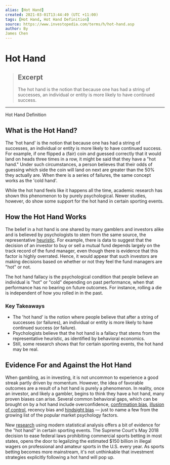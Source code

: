 ```yaml
---
alias: [Hot Hand]
created: 2021-03-01T13:44:49 (UTC +11:00)
tags: [Hot Hand, Hot Hand Definition]
source: https://www.investopedia.com/terms/h/hot-hand.asp
author: By
James Chen
---
```


# Hot Hand

> ## Excerpt
> The hot hand is the notion that because one has had a string of successes, an individual or entity is more likely to have continued success.

---

Hot Hand Definition
## What is the Hot Hand?

The 'hot hand' is the notion that because one has had a string of successes, an individual or entity is more likely to have continued success. For example, if one flipped a (fair) coin and guessed correctly that it would land on heads three times in a row, it might be said that they have a "hot hand." Under such circumstances, a person believes that their odds of guessing which side the coin will land on next are greater than the 50% they actually are. When there is a series of failures, the same concept works as the 'cold hand'.

While the hot hand feels like it happens all the time, academic research has shown this phenomenon to by purely psychological. Newer studies, however, do show some support for the hot hand in certain sporting events.

## How the Hot Hand Works

The belief in a hot hand is one shared by many gamblers and investors alike and is believed by psychologists to stem from the same source, the representative [heuristic](https://www.investopedia.com/terms/h/heuristics.asp). For example, there is data to suggest that the decision of an investor to buy or sell a mutual fund depends largely on the track record of the fund manager, even though there is evidence that this factor is highly overrated. Hence, it would appear that such investors are making decisions based on whether or not they feel the fund managers are "hot" or not.

The hot hand fallacy is the psychological condition that people believe an individual is "hot" or "cold" depending on past performance, when that performance has no bearing on future outcomes. For instance, rolling a die is independent of how you rolled in in the past.

### Key Takeaways

-   The 'hot hand' is the notion where people believe that after a string of successes (or failures), an individual or entity is more likely to have continued success (or failure).
-   Psychologists believe that the hot hand is a fallacy that stems from the representative heuristic, as identified by behavioral economics.
-   Still, some research shows that for certain sporting events, the hot hand may be real.

## Evidence For and Against the Hot Hand

When gambling, as in investing, it is not uncommon to experience a good streak partly driven by momentum. However, the idea of favorable outcomes are a result of a hot hand is purely a phenomenon. In reality, once an investor, and likely a gambler, begins to think they have a hot hand, many proven biases can arise. Several common behavioral gaps, which can be brought on by a hot hand include overconfidence, [confirmation bias](https://www.investopedia.com/terms/c/confirmation-bias.asp), [illusion of control](https://www.investopedia.com/terms/m/money_illusion.asp), recency bias and [hindsight bias](https://www.investopedia.com/terms/h/hindsight-bias.asp) — just to name a few from the growing list of the popular market psychology factors.

New [research](https://papers.ssrn.com/sol3/papers.cfm?abstract_id=2627354) using modern statistical analysis offers a bit of evidence for the "hot hand" in certain sporting events. The Supreme Court's May 2018 decision to ease federal laws prohibiting commercial sports betting in most states, opens the door to legalizing the estimated $150 billion in illegal wagers on professional and amateur sports in the U.S. every year. As sports betting becomes more mainstream, it's not unthinkable that investment strategies explicitly following a hot hand will pop up.
